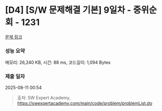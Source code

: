 # [D4] [S/W 문제해결 기본] 9일차 - 중위순회 - 1231 

[문제 링크](https://swexpertacademy.com/main/code/problem/problemDetail.do?contestProbId=AV140YnqAIECFAYD) 

### 성능 요약

메모리: 26,240 KB, 시간: 88 ms, 코드길이: 1,094 Bytes

### 제출 일자

2025-08-11 00:54



> 출처: SW Expert Academy, https://swexpertacademy.com/main/code/problem/problemList.do